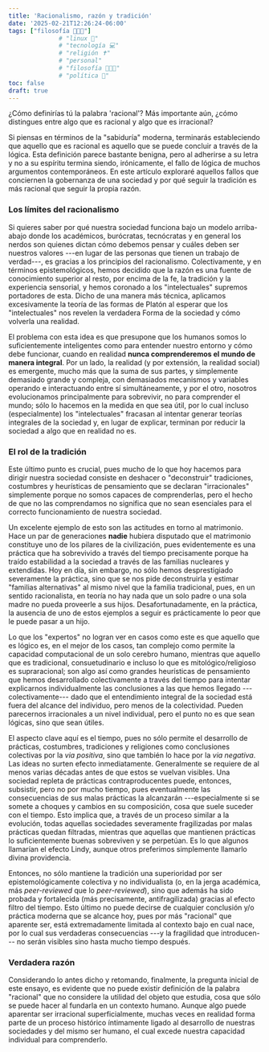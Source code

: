 ```yaml
---
title: 'Racionalismo, razón y tradición'
date: '2025-02-21T12:26:24-06:00'
tags: ["filosofía 👨‍👩‍👦"]
              # "linux 🐧"
              # "tecnología 💻"
              # "religión ✝️"
              # "personal"
              # "filosofía 👨‍👩‍👦"
              # "política 📜"
toc: false
draft: true
---
```


¿Cómo definirías tú la palabra 'racional'? Más importante
aún, ¿cómo distingues entre algo que es racional y algo que
es irracional?

Si piensas en términos de la "sabiduría" moderna, terminarás
estableciendo que aquello que es racional es aquello que se
puede concluir a través de la lógica. Esta definición parece
bastante benigna, pero al adherirse a su letra y no a su
espíritu termina siendo, irónicamente, el fallo de lógica de
muchos argumentos contemporáneos. En este artículo exploraré
aquellos fallos que conciernen la gobernanza de una sociedad
y por qué seguir la tradición es más racional que seguir la
propia razón.

### Los límites del racionalismo

Si quieres saber por qué nuestra sociedad funciona bajo un
modelo arriba-abajo donde los académicos, burócratas,
tecnócratas y en general los nerdos son quienes dictan cómo
debemos pensar y cuáles deben ser nuestros valores ---en
lugar de las personas que tienen un trabajo de verdad---, es
gracias a los principios del racionalismo.  Colectivamente,
y en términos epistemológicos, hemos decidido que la razón
es una fuente de conocimiento superior al resto, por encima
de la fe, la tradición y la experiencia sensorial, y hemos
coronado a los "intelectuales" supremos portadores de esta.
Dicho de una manera más técnica, aplicamos excesivamente la
teoría de las formas de Platón al esperar que los
"intelectuales" nos revelen la verdadera Forma de la
sociedad y cómo volverla una realidad.

El problema con esta idea es que presupone que los humanos
somos lo suficientemente inteligentes como para entender
nuestro entorno y cómo debe funcionar, cuando en realidad
**nunca comprenderemos el mundo de manera integral**. Por un
lado, la realidad (y por extensión, la realidad social) es
emergente, mucho más que la suma de sus partes, y
simplemente demasiado grande y compleja, con demasiados
mecanismos y variables operando e interactuando entre sí
simultáneamente, y por el otro, nosotros evolucionamos
principalmente para sobrevivir, no para comprender el mundo;
sólo lo hacemos en la medida en que sea útil, por lo cual
incluso (especialmente) los "intelectuales" fracasan al
intentar generar teorías integrales de la sociedad y, en
lugar de explicar, terminan por reducir la sociedad a algo
que en realidad no es.

### El rol de la tradición

Este último punto es crucial, pues mucho de lo que hoy
hacemos para dirigir nuestra sociedad consiste en deshacer o
"deconstruir" tradiciones, costumbres y heurísticas de
pensamiento que se declaran "irracionales" simplemente
porque no somos capaces de comprenderlas, pero el hecho de
que no las comprendamos no significa que no sean esenciales
para el correcto funcionamiento de nuestra sociedad.

Un excelente ejemplo de esto son las actitudes en torno al
matrimonio. Hace un par de generaciones **nadie** hubiera
disputado que el matrimonio constituye uno de los pilares de
la civilización, pues evidentemente es una práctica que ha
sobrevivido a través del tiempo precisamente porque ha
traído estabilidad a la sociedad a través de las familias
nucleares y extendidas. Hoy en día, sin embargo, no sólo
hemos desprestigiado severamente la práctica, sino que se
nos pide deconstruirla y estimar "familias alternativas" al
mismo nivel que la familia tradicional, pues, en un sentido
racionalista, en teoría no hay nada que un solo padre o una
sola madre no pueda proveerle a sus hijos.
Desafortunadamente, en la práctica, la ausencia de uno de
estos ejemplos a seguir es prácticamente lo peor que le
puede pasar a un hijo.

Lo que los "expertos" no logran ver en casos como este es
que aquello que es lógico es, en el mejor de los casos, tan
complejo como permite la capacidad computacional de un solo
cerebro humano, mientras que aquello que es tradicional,
consuetudinario e incluso lo que es mitológico/religioso es
supraracional; son algo así como grandes heurísticas de
pensamiento que hemos desarrollado colectivamente a través
del tiempo para intentar explicarnos individualmente las
conclusiones a las que hemos llegado ---colectivamente---
dado que el entendimiento integral de la sociedad está fuera
del alcance del individuo, pero menos de la colectividad.
Pueden parecernos irracionales a un nivel individual, pero
el punto no es que sean lógicas, sino que sean útiles.

El aspecto clave aquí es el tiempo, pues no sólo permite el
desarrollo de prácticas, costumbres, tradiciones y
religiones como conclusiones colectivas por la *via
positiva*, sino que también lo hace por la *via negativa*.
Las ideas no surten efecto inmediatamente. Generalmente se
requiere de al menos varias décadas antes de que estos se
vuelvan visibles. Una sociedad repleta de prácticas
contraproducentes puede, entonces, subsistir, pero no por
mucho tiempo, pues eventualmente las consecuencias de sus
malas prácticas la alcanzarán ---especialmente si se somete
a choques y cambios en su composición, cosa que suele
suceder con el tiempo. Esto implica que, a través de un
proceso similar a la evolución, todas aquellas sociedades
severamente fragilizadas por malas prácticas quedan
filtradas, mientras que aquellas que mantienen prácticas lo
suficientemente buenas sobreviven y se perpetúan. Es lo que
algunos llamarían el efecto Lindy, aunque otros preferimos
simplemente llamarlo divina providencia.

Entonces, no sólo mantiene la tradición una superioridad por
ser epistemológicamente colectiva y no individualista (o, en
la jerga académica, más *peer-reviewed* que lo
*peer-reviewed*), sino que además ha sido probada y
fortalecida (más precisamente, antifragilizada) gracias al
efecto filtro del tiempo. Esto último no puede decirse de
cualquier conclusión y/o práctica moderna que se alcance
hoy, pues por más "racional" que aparente ser, está
extremadamente limitada al contexto bajo en cual nace, por
lo cual sus verdaderas consecuencias ---y la fragilidad que
introducen--- no serán visibles sino hasta mucho tiempo
después.

### Verdadera razón

Considerando lo antes dicho y retomando, finalmente, la
pregunta inicial de este ensayo, es evidente que no puede
existir definición de la palabra "racional" que no considere
la utilidad del objeto que estudia, cosa que sólo se puede
hacer al fundarla en un contexto humano. Aunque algo puede
aparentar ser irracional superficialmente, muchas veces en
realidad forma parte de un proceso histórico íntimamente
ligado al desarrollo de nuestras sociedades y del mismo ser
humano, el cual excede nuestra capacidad individual para
comprenderlo.


